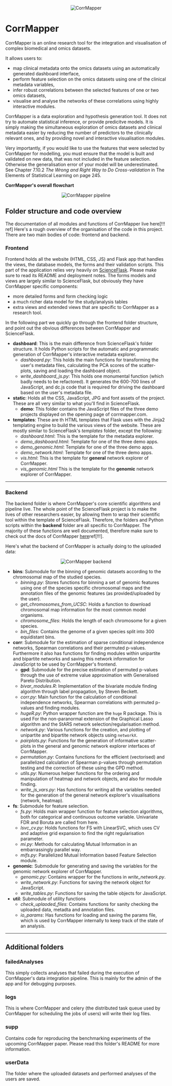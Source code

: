 <p align="center">
  <img src="https://github.com/danielhomola/CorrMapper/blob/master/frontend/static/img/logo_medium.png?raw=true" alt="CorrMapper"/>
</p>

# CorrMapper

CorrMapper is an online research tool for the integration and visualisation of
complex biomedical and omics datasets.

It allows users to:
- map clinical metadata onto the omics datasets using an automatically generated
 dashboard interface,
- perform feature selection on the omics datasets using one of the clinical
metadata variables,
- infer robust correlations between the selected features of one or two omics
datasets,
- visualise and analyse the networks of these correlations using highly
interactive modules.

CorrMapper is a data exploration and hypothesis generation tool. It does not try
 to automate statistical inference, or provide predicitve models. It is simply
 making the simultaneous exploration of omics datasets and clinical metadata
 easier by reducing the number of predictors to the clinically relevant ones,
 and by providing novel and interactive visualisation modules.

Very importantly, if you would like to use the features that were selected by
CorrMapper for modelling, you must ensure that the model is built and validated
on new data, that was not included in the feature selection. Otherwise the
generalisation error of your model will be underestimated. See Chapter 7.10.2
 _The Wrong and Right Way to Do Cross-validation_ in The Elements of Statistical
  Learning on page 245.


__CorrMapper's overall flowchart__

<p align="center">
  <img src="frontend/static/img/overview.svg" alt="CorrMapper pipeline"/>
</p>


## Folder structure and code overview

The documentation of all modules and functions of CorrMapper live here[!!! ref]
Here's a rough overview of the organisation of the code in this project. There
are two main bodies of code: frontend and backend.

### Frontend

Frontend holds all the website (HTML, CSS, JS) and Flask app that handles the
views, the database models, the forms and their validation scripts. This part of
the application relies very heavily on [ScienceFlask](https://github.com/danielhomola/science_flask). Please make sure
to read its README and deployment notes. The forms models and views are largely
similar to ScienceFlask, but obviously they have CorrMapper specific components:
- more detailed forms and form checking logic
- a much richer data model for the study/analysis tables
- extra views and extended views that are specific to CorrMapper as a research
tool.

In the following part we quickly go through the frontend folder structure, and
point out the obvious differences between CorrMapper and ScienceFlask.
- __dashboard__: This is the main difference from ScienceFlask's folder
structure. It holds Python scripts for the automatic and programmatic generation
of CorrMapper's interactive metadata explorer.
  - _dashboard.py_: This holds the main functions for transforming the user's
  metadata files, calculating the PCA scores of the scatter-plots, saving and
  loading the dashboard object.
  - _write_dashboard_js.py_: This holds one monumental function (which badly
  needs to be refactored). It generates the 600-700 lines of JavaScript, and
  dc.js code that is required for driving the dashboard based on the user's
  metadata file.
- __static__: Holds all the CSS, JavaScript, JPG and font assets of the project.
These are all very similar to what you'll find in ScienceFlask.
  - __demo__: This folder contains the JavaScript files of the three demo
  projects displayed on the opening page of corrmapper.com.
- __templates__: These are th HTML templates that Flask uses with the Jinja2
templating engine to build the various views of the website. These are mostly
similar to ScienceFlask's _templates_ folder, except the following:
  - _dashboard.html_: This is the template for the metadata explorer.
  - _demo_dashboard.html_: Template for one of the three demo apps.
  - _demo_genomic.html_: Template for one of the three demo apps.
  - _demo_network.html_: Template for one of the three demo apps.
  - _vis.html_: This is the template for __general__ network explorer of
  CorrMapper.
  - _vis_genomic.html_ This is the template for the __genomic__ network explorer
  of CorrMapper.

_______________________________________________

### Backend

The backend folder is where CorrMapper's core scientific algorithms and pipeline
live. The whole point of the ScienceFlask project is to make the lives of other
 researchers easier, by allowing them to wrap their scientific tool within the
 template of ScienceFlask. Therefore, the folders and Python scripts within the
 __backend__ folder are all specific to CorrMapper. The majority of these
 functions are well documented, therefore make sure to check out the docs of
 CorrMapper [here](docsr)ref[!!!].

Here's what the backend of CorrMapper is actually doing to the uploaded data:

<p align="center">
  <img src="frontend/static/img/pipeline.svg" alt="CorrMapper backend"/>
</p>


- __bins__: Submodule for the binning of genomic datasets according to the
 chromosomal map of the studied species.
  - _binning.py_: Stores functions for binning a set of genomic features using
  one of the species specific chromosomal maps and the annotation files of the
  genomic features (as provided/uploaded by the user).
  - _get_chromosomes_from_UCSC_: Holds a function to download chromosomal map
  information for the most common model organisms.
  - _chromosome_files_: Holds the length of each chromosome for a given species.
  - _bin_files_: Contains the genome of a given species split into 300
  equidistant bins.
- __corr__: Submodule for the estimation of sparse conditional independence
networks, Spearman correlations and their permuted p-values. Furthermore it also
 has functions for finding modules within unipartite and bipartite networks and
 saving this network information for JavaScript to be used by CorrMapper's
 frontend.
  - __gpd__: Submodule for the precise estimation of permuted p-values through
  the use of extreme  value approximation with Generalised Pareto  Distribution.
  - _bivar_modules.R_: Implementation of the bivariate module finding algorithm
  through label propagation, by Steven Beckett.
  - _corr.py_: Main function for the calculation of conditional independence
  networks, Spearman correlations with permuted p-values and finding modules.
  - _hugeR.py_: Python wrapper function are the `huge` R package. This is used For
  the non-paranormal extension of the Graphical Lasso algorithm and the StARS
  network selection/regularisation method.
  - _network.py_: Various functions for the creation, and plotting of unipartite
   and bipartite network objects using `networkX`.
  - _pairplots.py_: Functions for the generation of informative scatter-plots
   in the general and genomic network explorer interfaces of CorrMapper.
  - _permutation.py_: Contains functions for the efficient (vectorised) and
  parallelized calculation of Spearman p-values through permutation testing and
  the correction of these using the GPD method.
  - _utils.py_: Numerous helper functions for the ordering and manipulation of
  heatmap and network objects, and also for module finding.
  - _write_js_vars.py_: Has functions for writing all the variables needed for
  the generation of the general network explorer's visualisations (network,
  heatmap).
- __fs__: Submodule for feature selection.
  - _fs.py_: Holds main wrapper function for feature selection algorithms, both
  for categorical and continuous outcome variable. Univariate FDR and Boruta are
  called from here.
  - _lsvc_cv.py_: Holds functions for FS with LinearSVC, which uses CV and
  adaptive grid expansion to find the right regularisation parameter.
  - _mi.py_: Methods for calculating Mutual Information in an embarrassingly
  parallel way.
  - _mifs.py_: Parallelized Mutual Information based Feature Selection module.
- __genomic__: Submodule for generating and saving the variables for the
genomic network explorer of CorrMapper.
  - _genomic.py_: Contains wrapper for the functions in _write_network.py_.
  - _write_network.py_: Functions for saving the network object for JavaScript.
  - _write_tables.py_: Functions for saving the table objects for JavaScript.
- __util__: Submodule of utility functions
  - _check_uplaoded_files_: Contains functions for sanity checking the uploaded
  data, metadta and annotation files.
  - _io_params_: Has functions for loading and saving the params file, which is
  used by CorrMapper internally to keep track of the state of an analysis.

_______________________________________________

## Additional folders

### failedAnalyses
This simply collects analyses that failed during the execution of CorrMapper's
data integration pipeline. This is mainly for the admin of the app and for
debugging purposes.

### logs
This is where CorrMapper and celery (the distributed task queue used by
CorrMapper for scheduling the jobs of users) will write their log files.

### supp
Contains code for reproducing the benchmarking experiments of the upcoming
CorrMapper paper. Please read this folder's README for more information.

### userData
The folder where the uploaded datasets and performed analyses of the users are
saved.
